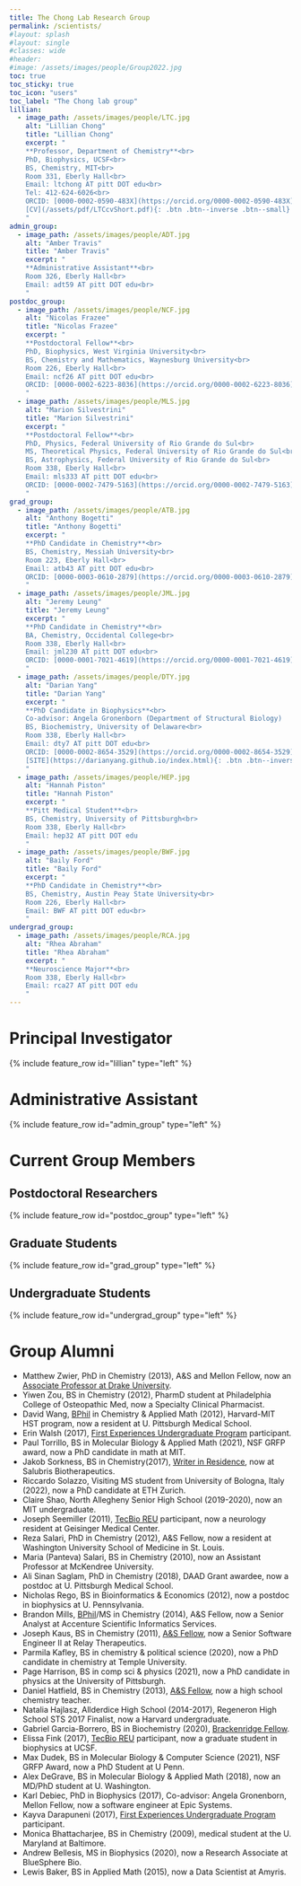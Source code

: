 ```yaml
---
title: The Chong Lab Research Group
permalink: /scientists/
#layout: splash
#layout: single
#classes: wide
#header:
#image: /assets/images/people/Group2022.jpg
toc: true
toc_sticky: true
toc_icon: "users"
toc_label: "The Chong lab group"
lillian:
  - image_path: /assets/images/people/LTC.jpg
    alt: "Lillian Chong"
    title: "Lillian Chong"
    excerpt: "
    **Professor, Department of Chemistry**<br>
    PhD, Biophysics, UCSF<br>
    BS, Chemistry, MIT<br>
    Room 331, Eberly Hall<br>
    Email: ltchong AT pitt DOT edu<br>
    Tel: 412-624-6026<br>
    ORCID: [0000-0002-0590-483X](https://orcid.org/0000-0002-0590-483X)<br>
    [CV](/assets/pdf/LTCcvShort.pdf){: .btn .btn--inverse .btn--small}
    "
admin_group:
  - image_path: /assets/images/people/ADT.jpg
    alt: "Amber Travis"
    title: "Amber Travis"
    excerpt: "
    **Administrative Assistant**<br>
    Room 326, Eberly Hall<br>
    Email: adt59 AT pitt DOT edu<br>
    " 
postdoc_group:
  - image_path: /assets/images/people/NCF.jpg
    alt: "Nicolas Frazee"
    title: "Nicolas Frazee"
    excerpt: "
    **Postdoctoral Fellow**<br>
    PhD, Biophysics, West Virginia University<br>
    BS, Chemistry and Mathematics, Waynesburg University<br>
    Room 226, Eberly Hall<br>
    Email: ncf26 AT pitt DOT edu<br>
    ORCID: [0000-0002-6223-8036](https://orcid.org/0000-0002-6223-8036)<br>
    " 
  - image_path: /assets/images/people/MLS.jpg
    alt: "Marion Silvestrini"
    title: "Marion Silvestrini"
    excerpt: "
    **Postdoctoral Fellow**<br>
    PhD, Physics, Federal University of Rio Grande do Sul<br>
    MS, Theoretical Physics, Federal University of Rio Grande do Sul<br>
    BS, Astrophysics, Federal University of Rio Grande do Sul<br>
    Room 338, Eberly Hall<br>
    Email: mls333 AT pitt DOT edu<br>
    ORCID: [0000-0002-7479-5163](https://orcid.org/0000-0002-7479-5163)<br>
    " 
grad_group:
  - image_path: /assets/images/people/ATB.jpg
    alt: "Anthony Bogetti"
    title: "Anthony Bogetti"
    excerpt: "
    **PhD Candidate in Chemistry**<br>
    BS, Chemistry, Messiah University<br>
    Room 223, Eberly Hall<br>
    Email: atb43 AT pitt DOT edu<br>
    ORCID: [0000-0003-0610-2879](https://orcid.org/0000-0003-0610-2879)<br>
    "
  - image_path: /assets/images/people/JML.jpg
    alt: "Jeremy Leung"
    title: "Jeremy Leung"
    excerpt: "
    **PhD Candidate in Chemistry**<br>
    BA, Chemistry, Occidental College<br>
    Room 338, Eberly Hall<br>
    Email: jml230 AT pitt DOT edu<br>
    ORCID: [0000-0001-7021-4619](https://orcid.org/0000-0001-7021-4619)<br>
    "
  - image_path: /assets/images/people/DTY.jpg
    alt: "Darian Yang"
    title: "Darian Yang"
    excerpt: "
    **PhD Candidate in Biophysics**<br>
    Co-advisor: Angela Gronenborn (Department of Structural Biology)
    BS, Biochemistry, University of Delaware<br>
    Room 338, Eberly Hall<br>
    Email: dty7 AT pitt DOT edu<br>
    ORCID: [0000-0002-8654-3529](https://orcid.org/0000-0002-8654-3529)<br>
    [SITE](https://darianyang.github.io/index.html){: .btn .btn--inverse .btn--small}
    "
  - image_path: /assets/images/people/HEP.jpg
    alt: "Hannah Piston"
    title: "Hannah Piston"
    excerpt: "
    **Pitt Medical Student**<br>
    BS, Chemistry, University of Pittsburgh<br>
    Room 338, Eberly Hall<br>
    Email: hep32 AT pitt DOT edu
    "
  - image_path: /assets/images/people/BWF.jpg
    alt: "Baily Ford"
    title: "Baily Ford"
    excerpt: "
    **PhD Candidate in Chemistry**<br>
    BS, Chemistry, Austin Peay State University<br>
    Room 226, Eberly Hall<br>
    Email: BWF AT pitt DOT edu<br>
    "
undergrad_group:
  - image_path: /assets/images/people/RCA.jpg
    alt: "Rhea Abraham"
    title: "Rhea Abraham"
    excerpt: "
    **Neuroscience Major**<br>
    Room 338, Eberly Hall<br>
    Email: rca27 AT pitt DOT edu
    "
---
```


# Principal Investigator

{% include feature_row id="lillian" type="left" %}

# Administrative Assistant
{% include feature_row id="admin_group" type="left" %}

# Current Group Members
## Postdoctoral Researchers
{% include feature_row id="postdoc_group" type="left" %}

## Graduate Students
{% include feature_row id="grad_group" type="left" %}

## Undergraduate Students
{% include feature_row id="undergrad_group" type="left" %}

# Group Alumni 

* Matthew Zwier, PhD in Chemistry (2013), A&S and Mellon Fellow, now an [Associate Professor at Drake University](https://www.drake.edu/chemistry/facultystaff/drmatthewzwier/).  
* Yiwen Zou, BS in Chemistry (2012), PharmD student at Philadelphia College of Osteopathic Med, now a Specialty Clinical Pharmacist.  
* David Wang, [BPhil](https://www.frederickhonors.pitt.edu/bphil) in Chemistry & Applied Math (2012), Harvard-MIT HST program, now a resident at U. Pittsburgh Medical School.  
* Erin Walsh (2017), [First Experiences Undergraduate Program](https://www.asundergrad.pitt.edu/research/first-experiences-research) participant.  
* Paul Torrillo, BS in Molecular Biology & Applied Math (2021), NSF GRFP award, now a PhD candidate in math at MIT. 
* Jakob Sorkness, BS in Chemistry(2017), [Writer in Residence](https://medium.com/pitt-undergraduate-science-writing), now at Salubris Biotherapeutics.
* Riccardo Solazzo, Visiting MS student from University of Bologna, Italy (2022), now a PhD candidate at ETH Zurich. 
* Claire Shao, North Allegheny Senior High School (2019-2020), now an MIT undergraduate.   
* Joseph Seemiller (2011), [TecBio REU](http://www.tecbioreu.pitt.edu/) participant, now a neurology resident at Geisinger Medical Center.  
* Reza Salari, PhD in Chemistry (2012), A&S Fellow, now a resident at Washington University School of Medicine in St. Louis.  
* Maria (Panteva) Salari, BS in Chemistry (2010), now an Assistant Professor at McKendree University.
* Ali Sinan Saglam, PhD in Chemistry (2018), DAAD Grant awardee, now a postdoc at U. Pittsburgh Medical School.  
* Nicholas Rego, BS in Bioinformatics & Economics (2012), now a postdoc in biophysics at U. Pennsylvania.  
* Brandon Mills, [BPhil](https://www.frederickhonors.pitt.edu/bphil)/MS in Chemistry (2014), A&S Fellow, now a Senior Analyst at Accenture Scientific Informatics Services.  
* Joseph Kaus, BS in Chemistry (2011), [A&S Fellow](https://www.asundergrad.pitt.edu/research/awards-and-funding#summer-undergraduate-research-awards), now a Senior Software Engineer II at Relay Therapeutics.  
* Parmila Kafley, BS in chemistry & political science (2020), now a PhD candidate in chemistry at Temple University.  
* Page Harrison, BS in comp sci & physics (2021), now a PhD candidate in physics at the University of Pittsburgh. 
* Daniel Hatfield, BS in Chemistry (2013), [A&S Fellow](https://www.asundergrad.pitt.edu/research/awards-and-funding#summer-undergraduate-research-awards), now a high school chemistry teacher.  
* Natalia Hajlasz, Allderdice High School (2014-2017), Regeneron High School STS 2017 Finalist, now a Harvard undergraduate.
* Gabriel Garcia-Borrero, BS in Biochemistry (2020), [Brackenridge Fellow](https://www.frederickhonors.pitt.edu/academics/research-and-creative-fellowships/brackenridge-fellowships).  
* Elissa Fink (2017), [TecBio REU](http://www.tecbioreu.pitt.edu/) participant, now a graduate student in biophysics at UCSF.  
* Max Dudek, BS in Molecular Biology & Computer Science (2021), NSF GRFP Award, now a PhD Student at U Penn.  
* Alex DeGrave, BS in Molecular Biology & Applied Math (2018), now an MD/PhD student at U. Washington.  
* Karl Debiec, PhD in Biophysics (2017), Co-advisor: Angela Gronenborn, Mellon Fellow, now a software engineer at Epic Systems.  
* Kayva Darapuneni (2017), [First Experiences Undergraduate Program](https://www.asundergrad.pitt.edu/research/first-experiences-research) participant.   
* Monica Bhattacharjee, BS in Chemistry (2009), medical student at the U. Maryland at Baltimore. 
* Andrew Bellesis, MS in Biophysics (2020), now a Research Associate at BlueSphere Bio.  
* Lewis Baker, BS in Applied Math (2015), now a Data Scientist at Amyris. 
